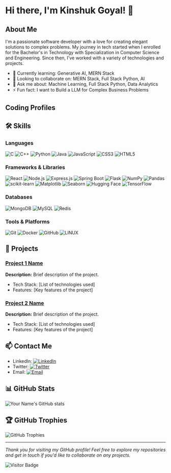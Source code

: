 # Hi there, I'm Kinshuk Goyal! 👋

## About Me

I'm a passionate software developer with a love for creating elegant solutions to complex problems. My journey in tech started when I enrolled for the Bachelor's in Technology with Specialization in Computer Science and Engineering. Since then, I've worked with a variety of technologies and projects.

- 🌱 Currently learning: Generative AI, MERN Stack
- 👯 Looking to collaborate on: MERN Stack, Full Stack Python, AI
- 💬 Ask me about: Machine Learning, Full Stack Python, Data Analytics
- ⚡ Fun fact: I want to Build a LLM for Complex Business Problems

## Coding Profiles


## 🛠️ Skills

### Languages

![C](https://img.shields.io/badge/c-%2300599C.svg?style=for-the-badge&logo=c&logoColor=white) 
![C++](https://img.shields.io/badge/C%2B%2B-00599C?style=for-the-badge&logo=c%2B%2B&logoColor=white)
![Python](https://img.shields.io/badge/Python-3670A0?style=for-the-badge&logo=python&logoColor=ffdd54)
![Java](https://img.shields.io/badge/Java-007396?style=for-the-badge&logo=java&logoColor=white)
![JavaScript](https://img.shields.io/badge/JavaScript-323330?style=for-the-badge&logo=javascript&logoColor=F7DF1E)
![CSS3](https://img.shields.io/badge/css3-%231572B6.svg?style=for-the-badge&logo=css3&logoColor=white) 
![HTML5](https://img.shields.io/badge/html5-%23E34F26.svg?style=for-the-badge&logo=html5&logoColor=white) 


### Frameworks & Libraries

![React](https://img.shields.io/badge/React-20232A?style=for-the-badge&logo=react&logoColor=61DAFB)
![Node.js](https://img.shields.io/badge/Node.js-339933?style=for-the-badge&logo=nodedotjs&logoColor=white)
![Express.js](https://img.shields.io/badge/express.js-%23404d59.svg?style=for-the-badge&logo=express&logoColor=%2361DAFB) 
![Spring Boot](https://img.shields.io/badge/Spring_Boot-6DB33F?style=for-the-badge&logo=spring-boot&logoColor=white)
![Flask](https://img.shields.io/badge/flask-%23000.svg?style=for-the-badge&logo=flask&logoColor=white) 
![NumPy](https://img.shields.io/badge/numpy-%23013243.svg?style=for-the-badge&logo=numpy&logoColor=white) 
![Pandas](https://img.shields.io/badge/pandas-%23150458.svg?style=for-the-badge&logo=pandas&logoColor=white) 
![scikit-learn](https://img.shields.io/badge/scikit--learn-%23F7931E.svg?style=for-the-badge&logo=scikit-learn&logoColor=white)
![Matplotlib](https://img.shields.io/badge/Matplotlib-3A4E67?style=for-the-badge&logo=matplotlib&logoColor=white)
![Seaborn](https://img.shields.io/badge/Seaborn-3776AB?style=for-the-badge&logo=python&logoColor=white)
![Hugging Face](https://img.shields.io/badge/Hugging_Face-FFD700?style=for-the-badge&logo=hugging-face&logoColor=white)
![TensorFlow](https://img.shields.io/badge/TensorFlow-FF6F00?style=for-the-badge&logo=tensorflow&logoColor=white)


### Databases
![MongoDB](https://img.shields.io/badge/MongoDB-%234ea94b.svg?style=for-the-badge&logo=mongodb&logoColor=white) 
![MySQL](https://img.shields.io/badge/mysql-%2300f.svg?style=for-the-badge&logo=mysql&logoColor=white) 
![Redis](https://img.shields.io/badge/redis-%23DD0031.svg?style=for-the-badge&logo=redis&logoColor=white) 


### Tools & Platforms

![Git](https://img.shields.io/badge/Git-F05032?style=for-the-badge&logo=git&logoColor=white)
![Docker](https://img.shields.io/badge/Docker-2496ED?style=for-the-badge&logo=docker&logoColor=white)
![GitHub](https://img.shields.io/badge/GitHub-100000?style=for-the-badge&logo=github&logoColor=white)
![LINUX](https://img.shields.io/badge/Linux-FCC624?style=for-the-badge&logo=linux&logoColor=black)


## 🚀 Projects

### [Project 1 Name](https://github.com/yourusername/project1)
**Description:** Brief description of the project.
- Tech Stack: [List of technologies used]
- Features: [Key features of the project]

### [Project 2 Name](https://github.com/yourusername/project2)
**Description:** Brief description of the project.
- Tech Stack: [List of technologies used]
- Features: [Key features of the project]

## 📫 Contact Me

- LinkedIn: [![LinkedIn](https://img.shields.io/badge/LinkedIn-0A66C2?style=for-the-badge&logo=linkedin&logoColor=white)](https://www.linkedin.com/in/kinshuk-goyal/)
- Twitter: [![Twitter](https://img.shields.io/badge/Twitter-1DA1F2?style=for-the-badge&logo=twitter&logoColor=white)](https://x.com/real_kinshuk)
- Email: [![Email](https://img.shields.io/badge/Email-D14836?style=for-the-badge&logo=gmail&logoColor=white)](mailto:kinshukgoyal2003@gmail.com)

## 📊 GitHub Stats

![Your Name's GitHub stats](https://github-readme-stats.vercel.app/api?username=Kinshuk2003&show_icons=true&theme=radical)

## 🏆 GitHub Trophies

![GitHub Trophies](https://github-profile-trophy.vercel.app/?username=Kinshuk2003&theme=radical)


<!-- ## 📝 Latest Blog Posts -->

<!-- BLOG-POST-LIST:START -->
<!-- - [Title of Blog Post 1](https://yourblog.com/blog-post-1) -->
<!-- - [Title of Blog Post 2](https://yourblog.com/blog-post-2) -->
<!-- - [Title of Blog Post 3](https://yourblog.com/blog-post-3) -->
<!-- BLOG-POST-LIST:END -->
---

*Thank you for visiting my GitHub profile! Feel free to explore my repositories and get in touch if you'd like to collaborate on any projects.*

![Visitor Badge](https://visitor-badge.laobi.icu/badge?page_id=Kinshuk2003.Kinshuk2003)

